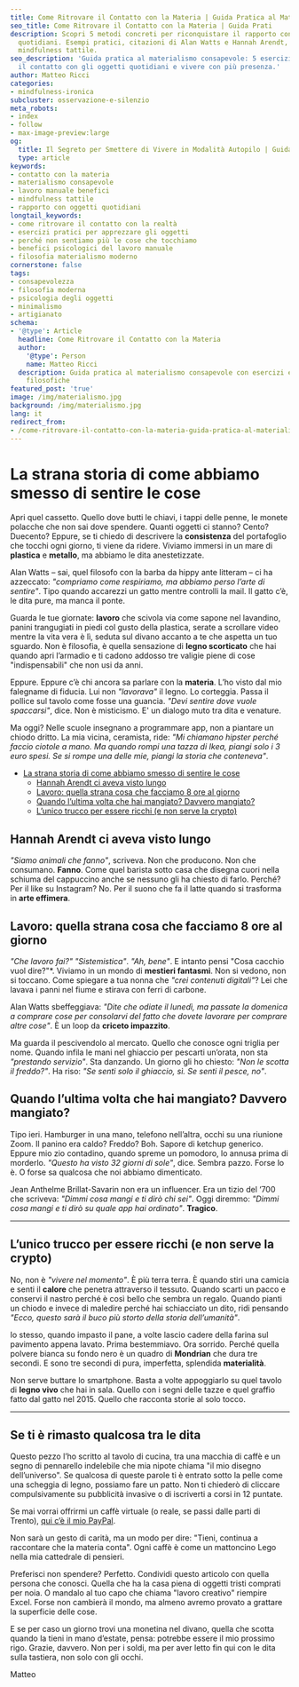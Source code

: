 ```yaml
---
title: Come Ritrovare il Contatto con la Materia | Guida Pratica al Materialismo Consapevole
seo_title: Come Ritrovare il Contatto con la Materia | Guida Prati
description: Scopri 5 metodi concreti per riconquistare il rapporto con gli oggetti
  quotidiani. Esempi pratici, citazioni di Alan Watts e Hannah Arendt, esercizi di
  mindfulness tattile.
seo_description: 'Guida pratica al materialismo consapevole: 5 esercizi per ritrovare
  il contatto con gli oggetti quotidiani e vivere con più presenza.'
author: Matteo Ricci
categories:
- mindfulness-ironica
subcluster: osservazione-e-silenzio
meta_robots:
- index
- follow
- max-image-preview:large
og:
  title: Il Segreto per Smettere di Vivere in Modalità Autopilo | Guida Pratica
  type: article
keywords:
- contatto con la materia
- materialismo consapevole
- lavoro manuale benefici
- mindfulness tattile
- rapporto con oggetti quotidiani
longtail_keywords:
- come ritrovare il contatto con la realtà
- esercizi pratici per apprezzare gli oggetti
- perché non sentiamo più le cose che tocchiamo
- benefici psicologici del lavoro manuale
- filosofia materialismo moderno
cornerstone: false
tags:
- consapevolezza
- filosofia moderna
- psicologia degli oggetti
- minimalismo
- artigianato
schema:
- '@type': Article
  headline: Come Ritrovare il Contatto con la Materia
  author:
    '@type': Person
    name: Matteo Ricci
  description: Guida pratica al materialismo consapevole con esercizi e riflessioni
    filosofiche
featured_post: 'true'
image: /img/materialismo.jpg
background: /img/materialismo.jpg
lang: it
redirect_from:
- /come-ritrovare-il-contatto-con-la-materia-guida-pratica-al-materialismo-consapevole/
---
```

# La strana storia di come abbiamo smesso di sentire le cose

Apri quel cassetto. Quello dove butti le chiavi, i tappi delle penne, le monete polacche che non sai dove spendere. Quanti oggetti ci stanno? Cento? Duecento? Eppure, se ti chiedo di descrivere la **consistenza** del portafoglio che tocchi ogni giorno, ti viene da ridere. Viviamo immersi in un mare di **plastica** e **metallo**, ma abbiamo le dita anestetizzate.

Alan Watts – sai, quel filosofo con la barba da hippy ante litteram – ci ha azzeccato: *"compriamo come respiriamo, ma abbiamo perso l’arte di sentire"*. Tipo quando accarezzi un gatto mentre controlli la mail. Il gatto c’è, le dita pure, ma manca il ponte.

Guarda le tue giornate: **lavoro** che scivola via come sapone nel lavandino, panini trangugiati in piedi col gusto della plastica, serate a scrollare video mentre la vita vera è lì, seduta sul divano accanto a te che aspetta un tuo sguardo. Non è filosofia, è quella sensazione di **legno scorticato** che hai quando apri l’armadio e ti cadono addosso tre valigie piene di cose "indispensabili" che non usi da anni.

Eppure. Eppure c’è chi ancora sa parlare con la **materia**. L’ho visto dal mio falegname di fiducia. Lui non *"lavorava"* il legno. Lo corteggia. Passa il pollice sul tavolo come fosse una guancia. *"Devi sentire dove vuole spaccarsi"*, dice. Non è misticismo. E' un dialogo muto tra dita e venature.

Ma oggi? Nelle scuole insegnano a programmare app, non a piantare un chiodo dritto. La mia vicina, ceramista, ride: *"Mi chiamano hipster perché faccio ciotole a mano. Ma quando rompi una tazza di Ikea, piangi solo i 3 euro spesi. Se si rompe una delle mie, piangi la storia che conteneva"*.

- [La strana storia di come abbiamo smesso di sentire le cose](#la-strana-storia-di-come-abbiamo-smesso-di-sentire-le-cose)
  - [Hannah Arendt ci aveva visto lungo](#hannah-arendt-ci-aveva-visto-lungo)
  - [Lavoro: quella strana cosa che facciamo 8 ore al giorno](#lavoro-quella-strana-cosa-che-facciamo-8-ore-al-giorno)
  - [Quando l’ultima volta che hai mangiato? Davvero mangiato?](#quando-lultima-volta-che-hai-mangiato-davvero-mangiato)
  - [L’unico trucco per essere ricchi (e non serve la crypto)](#lunico-trucco-per-essere-ricchi-e-non-serve-la-crypto)


## Hannah Arendt ci aveva visto lungo  
*"Siamo animali che fanno"*, scriveva. Non che producono. Non che consumano. **Fanno**. Come quel barista sotto casa che disegna cuori nella schiuma del cappuccino anche se nessuno gli ha chiesto di farlo. Perché? Per il like su Instagram? No. Per il suono che fa il latte quando si trasforma in **arte effimera**.

## Lavoro: quella strana cosa che facciamo 8 ore al giorno  

*"Che lavoro fai?"* *"Sistemistica"*. *"Ah, bene"*. E intanto pensi "Cosa cacchio vuol dire?"*. Viviamo in un mondo di **mestieri fantasmi**. Non si vedono, non si toccano. Come spiegare a tua nonna che *"crei contenuti digitali"*? Lei che lavava i panni nel fiume e stirava con ferri di carbone.

Alan Watts sbeffeggiava: *"Dite che odiate il lunedì, ma passate la domenica a comprare cose per consolarvi del fatto che dovete lavorare per comprare altre cose"*. È un loop da **criceto impazzito**.

Ma guarda il pescivendolo al mercato. Quello che conosce ogni triglia per nome. Quando infila le mani nel ghiaccio per pescarti un’orata, non sta *"prestando servizio"*. Sta danzando. Un giorno gli ho chiesto: *"Non le scotta il freddo?"*. Ha riso: *"Se senti solo il ghiaccio, sì. Se senti il pesce, no"*.

## Quando l’ultima volta che hai mangiato? Davvero mangiato?  

Tipo ieri. Hamburger in una mano, telefono nell’altra, occhi su una riunione Zoom. Il panino era caldo? Freddo? Boh. Sapore di ketchup generico. Eppure mio zio contadino, quando spreme un pomodoro, lo annusa prima di morderlo. *"Questo ha visto 32 giorni di sole"*, dice. Sembra pazzo. Forse lo è. O forse sa qualcosa che noi abbiamo dimenticato.

Jean Anthelme Brillat-Savarin non era un influencer. Era un tizio del ‘700 che scriveva: *"Dimmi cosa mangi e ti dirò chi sei"*. Oggi diremmo: *"Dimmi cosa mangi e ti dirò su quale app hai ordinato"*. **Tragico**.

---

## L’unico trucco per essere ricchi (e non serve la crypto)  

No, non è *"vivere nel momento"*. È più terra terra. È quando stiri una camicia e senti il **calore** che penetra attraverso il tessuto. Quando scarti un pacco e conservi il nastro perché è così bello che sembra un regalo. Quando pianti un chiodo e invece di maledire perché hai schiacciato un dito, ridi pensando *"Ecco, questo sarà il buco più storto della storia dell’umanità"*.

Io stesso, quando impasto il pane, a volte lascio cadere della farina sul pavimento appena lavato. Prima bestemmiavo. Ora sorrido. Perché quella polvere bianca su fondo nero è un quadro di **Mondrian** che dura tre secondi. E sono tre secondi di pura, imperfetta, splendida **materialità**.

Non serve buttare lo smartphone. Basta a volte appoggiarlo su quel tavolo di **legno vivo** che hai in sala. Quello con i segni delle tazze e quel graffio fatto dal gatto nel 2015. Quello che racconta storie al solo tocco.

---

<h2>Se ti è rimasto qualcosa tra le dita</h2> <p>Questo pezzo l’ho scritto al tavolo di cucina, tra una macchia di caffè e un segno di pennarello indelebile che mia nipote chiama "il mio disegno dell’universo". Se qualcosa di queste parole ti è entrato sotto la pelle come una scheggia di legno, possiamo fare un patto. Non ti chiederò di cliccare compulsivamente su pubblicità invasive o di iscriverti a corsi in 12 puntate.</p> <p>Se mai vorrai offrirmi un caffè virtuale (o reale, se passi dalle parti di Trento), <a href="https://www.paypal.me/pythonmat" target="_blank" rel="noopener noreferrer">qui c’è il mio PayPal</a>. 

Non sarà un gesto di carità, ma un modo per dire: "Tieni, continua a raccontare che la materia conta". Ogni caffè è come un mattoncino Lego nella mia cattedrale di pensieri.</p> 

<p>Preferisci non spendere? Perfetto. Condividi questo articolo con quella persona che conosci. Quella che ha la casa piena di oggetti tristi comprati per noia. O mandalo al tuo capo che chiama "lavoro creativo" riempire Excel. Forse non cambierà il mondo, ma almeno avremo provato a grattare la superficie delle cose.</p> <p>E se per caso un giorno trovi una monetina nel divano, quella che scotta quando la tieni in mano d’estate, pensa: potrebbe essere il mio prossimo rigo. Grazie, davvero. Non per i soldi, ma per aver letto fin qui con le dita sulla tastiera, non solo con gli occhi.</p> <p>Matteo</p> 